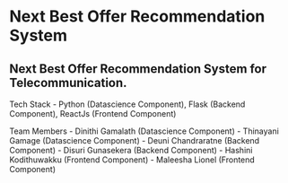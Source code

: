 # Next Best Offer Recommendation System

## Next Best Offer Recommendation System for Telecommunication.

Tech Stack - Python (Datascience Component), Flask (Backend Component), ReactJs (Frontend Component)

Team Members - Dinithi Gamalath (Datascience Component) - Thinayani Gamage (Datascience Component) - Deuni Chandraratne (Backend Component) - Disuri Gunasekera (Backend Component) - Hashini Kodithuwakku (Frontend Component) - Maleesha Lionel (Frontend Component)
